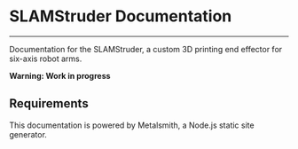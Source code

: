 # SLAMStruder Documentation
------
Documentation for the SLAMStruder, a custom 3D printing end effector for six-axis robot arms.

**Warning: Work in progress**

## Requirements
This documentation is powered by Metalsmith, a Node.js  static site generator.